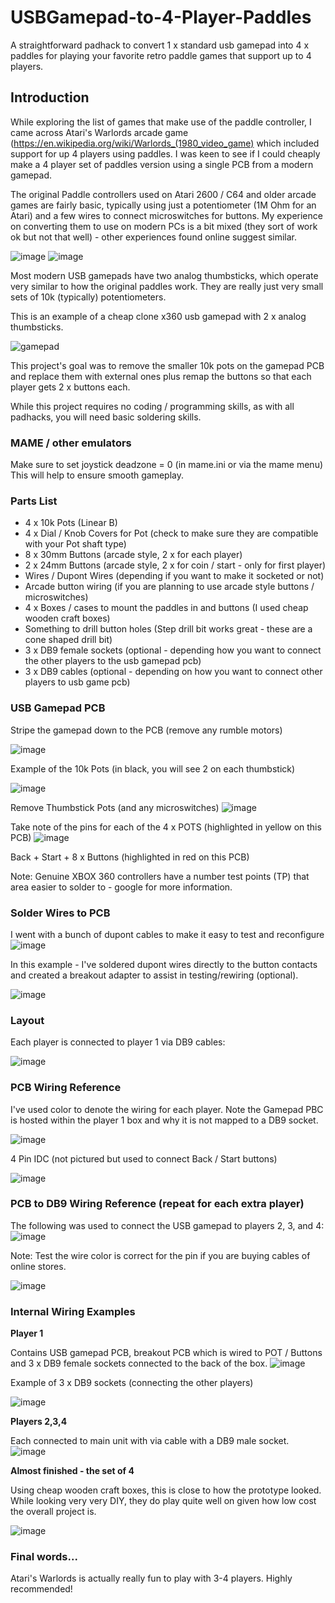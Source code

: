 # USBGamepad-to-4-Player-Paddles
A straightforward padhack to convert 1 x standard usb gamepad into 4 x paddles for playing your favorite retro paddle games that support up to 4 players.    


## Introduction
While exploring the list of games that make use of the paddle controller, I came across Atari's Warlords arcade game (https://en.wikipedia.org/wiki/Warlords_(1980_video_game) which included support for up 4 players using paddles.   I was keen to see if I could cheaply make a 4 player set of paddles version using a single PCB from a modern gamepad.

The original Paddle controllers used on Atari 2600 / C64 and older arcade games are fairly basic, typically using just a potentiometer (1M Ohm for an Atari) and a few wires to connect microswitches for buttons.   My experience on converting them to use on modern PCs is a bit mixed (they sort of work ok but not that well) - other experiences found online suggest similar.

![image](https://github.com/user-attachments/assets/f275eff4-ab17-409e-a38b-a51df1fd880c)
![image](https://github.com/user-attachments/assets/28b7070e-184c-4c70-a7d6-4d0b61cfb6fd)

Most modern USB gamepads have two analog thumbsticks, which operate very similar to how the original paddles work.
They are really just very small sets of 10k (typically) potentiometers.    

This is an example of a cheap clone x360 usb gamepad with 2 x analog thumbsticks.

![gamepad](https://github.com/user-attachments/assets/7812755b-dbbf-46f4-8c40-d8dd1fe98534)


This project's goal was to remove the smaller 10k pots on the gamepad PCB and replace them with external ones plus remap the buttons so that each player gets 2 x buttons each.

While this project requires no coding / programming skills, as with all padhacks, you will need basic soldering skills.

### MAME / other emulators
Make sure to set joystick deadzone = 0  (in mame.ini or via the mame menu)
This will help to ensure smooth gameplay.

### Parts List
- 4 x 10k Pots (Linear B)
- 4 x Dial / Knob Covers for Pot (check to make sure they are compatible with your Pot shaft type) 
- 8 x 30mm Buttons (arcade style, 2 x for each player)
- 2 x 24mm Buttons (arcade style, 2 x for coin / start - only for first player) 
- Wires / Dupont Wires (depending if you want to make it socketed or not)
- Arcade button wiring (if you are planning to use arcade style buttons / microswitches)
- 4 x Boxes / cases to mount the paddles in and buttons (I used cheap wooden craft boxes)
- Something to drill button holes (Step drill bit works great - these are a cone shaped drill bit)
- 3 x DB9 female sockets (optional - depending how you want to connect the other players to the usb gamepad pcb)
- 3 x DB9 cables (optional - depending on how you want to connect other players to usb game pcb) 


### USB Gamepad PCB
Stripe the gamepad down to the PCB (remove any rumble motors)

![image](https://github.com/user-attachments/assets/a1310436-6ceb-4a4d-8d7d-5c231bb7f174)

Example of the 10k Pots (in black, you will see 2 on each thumbstick)

![image](https://github.com/user-attachments/assets/f925e5f3-0545-440f-a778-bde97b992f13)


Remove Thumbstick Pots (and any microswitches)
![image](https://github.com/user-attachments/assets/41e85c84-15d2-49db-8a52-da2072fe394f)


Take note of the pins for each of the 4 x POTS  (highlighted in yellow on this PCB)
![image](https://github.com/user-attachments/assets/878bf533-9596-4c44-b412-a75ac3f0393a)

Back + Start + 8 x Buttons (highlighted in red on this PCB)

Note: Genuine XBOX 360 controllers have a number test points (TP) that area easier to solder to - google for more information. 


### Solder Wires to PCB
I went with a bunch of dupont cables to make it easy to test and reconfigure
![image](https://github.com/user-attachments/assets/e13870c4-4bc2-4669-b48b-59eba8b49e52)


In this example - I've soldered dupont wires directly to the button contacts and created a breakout adapter to assist in testing/rewiring (optional).

![image](https://github.com/user-attachments/assets/6c7ffbcd-4ec4-47fe-ad96-d3bcd6285366)

### Layout
Each player is connected to player 1 via DB9 cables:

![image](https://github.com/user-attachments/assets/b6fe9b1b-d080-4eba-9c23-1b4083666936)


### PCB Wiring Reference
I've used color to denote the wiring for each player.  Note the Gamepad PBC is hosted within the player 1 box and why it is not mapped to a DB9 socket.

![image](https://github.com/user-attachments/assets/c14e3714-6d4b-421a-a293-dc0b4c8d5513)

4 Pin IDC (not pictured but used to connect Back / Start buttons)

![image](https://github.com/user-attachments/assets/fffe3336-5711-4a61-a5b4-2859a554a996)


### PCB to DB9 Wiring Reference (repeat for each extra player)
The following was used to connect the USB gamepad to  players 2, 3, and 4:
![image](https://github.com/user-attachments/assets/1bd42633-72ac-45e6-b006-800ea3996e76)

Note: Test the wire color is correct for the pin if you are buying cables of online stores.

![image](https://github.com/user-attachments/assets/698fc31b-3f8f-4131-9120-c6c1972bfd39)




### Internal Wiring Examples
**Player 1** 

Contains USB gamepad PCB, breakout PCB which is wired to POT / Buttons and  3 x DB9 female sockets connected to the back of the box.
![image](https://github.com/user-attachments/assets/8df0316b-44b8-4eb6-8eeb-79459e532359)

Example of 3 x DB9 sockets (connecting the other players)

![image](https://github.com/user-attachments/assets/082f370c-e72d-4b1e-a855-90718c46cbdb)


**Players 2,3,4**

Each connected to main unit with via cable with a DB9 male socket.
![image](https://github.com/user-attachments/assets/d6c8fcea-5841-4456-88b1-43a8c9c55da2)


**Almost finished - the set of 4**

Using cheap wooden craft boxes, this is close to how the prototype looked.   While looking very very DIY, they do play quite well on given how low cost the overall project is.   

![image](https://github.com/user-attachments/assets/bf06488a-c50a-4c89-a1a8-07d9a5809f51)


### Final words...
Atari's Warlords is actually really fun to play with 3-4 players.   Highly recommended!
